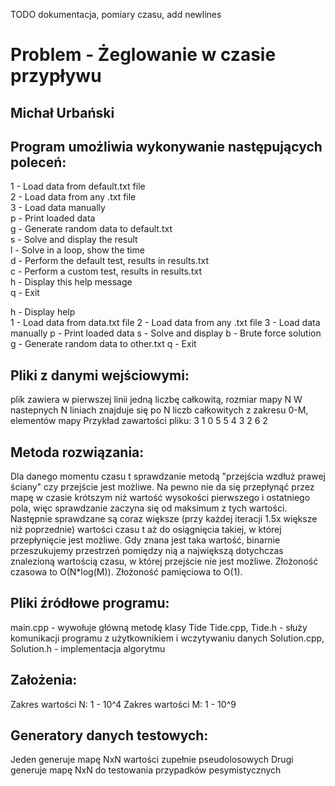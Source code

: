 TODO dokumentacja, pomiary czasu, add newlines

# Problem - Żeglowanie w czasie przypływu
## Michał Urbański

## Program umożliwia wykonywanie następujących poleceń:
1 - Load data from default.txt file <br />
2 - Load data from any .txt file <br />
3 - Load data manually <br />
p - Print loaded data <br />
g - Generate random data to default.txt <br />
s - Solve and display the result <br />
l - Solve in a loop, show the time <br />
d - Perform the default test, results in results.txt <br />
c - Perform a custom test, results in results.txt <br />
h - Display this help message <br />
q - Exit <br />


h - Display help <br /> 
1 - Load data from data.txt file
2 - Load data from any .txt file
3 - Load data manually
p - Print loaded data
s - Solve and display
b - Brute force solution
g - Generate random data to other.txt
q - Exit

## Pliki z danymi wejściowymi:
plik zawiera w pierwszej linii jedną liczbę całkowitą, rozmiar mapy N
W nastepnych N liniach znajduje się po N liczb całkowitych z zakresu 0-M, elementów mapy
Przykład zawartości pliku:
3
1 0 5
5 4 3
2 6 2

## Metoda rozwiązania:
Dla danego momentu czasu t sprawdzanie metodą "przejścia wzdłuż prawej ściany" czy przejście jest możliwe.
Na pewno nie da się przepłynąć przez mapę w czasie krótszym niż wartość wysokości pierwszego i ostatniego pola, więc sprawdzanie zaczyna się od maksimum z tych wartości.
Następnie sprawdzane są coraz większe (przy każdej iteracji 1.5x większe niż poprzednie) wartości czasu t aż do osiągnięcia takiej, w której przepłynięcie jest możliwe.
Gdy znana jest taka wartość, binarnie przeszukujemy przestrzeń pomiędzy nią a największą dotychczas znalezioną wartością czasu, w której przejście nie jest możliwe.
Złożoność czasowa to O(N*log(M)).
Złożoność pamięciowa to O(1).

## Pliki źródłowe programu:
main.cpp - wywołuje główną metodę klasy Tide
Tide.cpp, Tide.h - służy komunikacji programu z użytkownikiem i wczytywaniu danych
Solution.cpp, Solution.h - implementacja algorytmu

## Założenia:
Zakres wartości N: 1 - 10^4
Zakres wartości M: 1 - 10^9


## Generatory danych testowych:
Jeden generuje mapę NxN wartości zupełnie pseudolosowych
Drugi generuje mapę NxN do testowania przypadków pesymistycznych